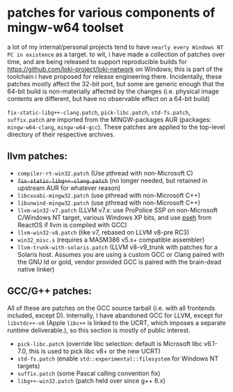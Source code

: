 # patches for various components of mingw-w64 toolset

a lot of my internal/personal projects tend to have `nearly every Windows NT PC in existence` as a target. to wit, i have made a collection of patches over time, and are being released to support reproducible builds for https://github.com/loki-project/loki-network on Windows; this is part of the toolchain i have proposed for release engineering there. Incidentally, these patches mostly affect the 32-bit port, but some are generic enough that the 64-bit build is non-materially affected by the changes (i.e. physical image contents are different, but have no observable effect on a 64-bit build)

`fix-static-libg++-clang.patch`, `pick-libc.patch`, `std-fs.patch`, `suffix.patch` are imported from
the MINGW-packages AUR (packages: `mingw-w64-clang`, `mingw-w64-gcc`). These patches are applied to the top-level directory of their respective archives.

## llvm patches:

- `compiler-rt-win32.patch` (Use pthread with non-Microsoft C)
- ~~`fix-static-libg++-clang.patch`~~ (no longer needed, but retained in upstream AUR for whatever reason)
- `libcxxabi-mingw32.patch` (use pthread with non-Microsoft C++)
- `libunwind-mingw32.patch` (use pthread with non-Microsoft C++)
- `llvm-win32-v7.patch` (LLVM v7.x: use ProPolice SSP on non-Microsoft C/Windows NT target, various Windows XP bits, and use [pseh](https://sourceforge.net/p/mingw-w64/mingw-w64/ci/master/tree/mingw-w64-libraries/pseh/) from ReactOS if llvm is compiled with GCC)
- `llvm-win32-v8.patch` (like v7, rebased on LLVM v8-pre RC3)
- `win32_misc.s` (requires a MASM386 v5.x+ compatible assembler)
- `llvm-trunk-with-solaris.patch` (LLVM v8-v9_trunk with patches for a Solaris host. Assumes you are using a custom GCC or Clang paired with the GNU ld or gold, vendor provided GCC is paired with the brain-dead native linker)

## GCC/G++ patches:

All of these are patches on the GCC source tarball (i.e. with all frontends included, except D). Internally, I have abandoned GCC for LLVM, except for `libstdc++-v6` (Apple `libc++` is linked to the UCRT, which imposes a separate runtime deliverable.), so this section is mostly of public interest.
- `pick-libc.patch` (override libc selection: default is Microsoft libc v6.1-7.0, this is used to pick libc v8+ or the new UCRT)
- `std-fs.patch` (enable `std::experimental::filesystem` for Windows NT targets)
- `suffix.patch` (some Pascal calling convention fix)
- `libg++-win32.patch` (patch held over since g++ 6.x)
